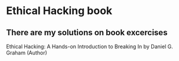 # Ethical Hacking book

## There are my solutions on book excercises

Ethical Hacking: A Hands-on Introduction to Breaking In
by Daniel G. Graham (Author)